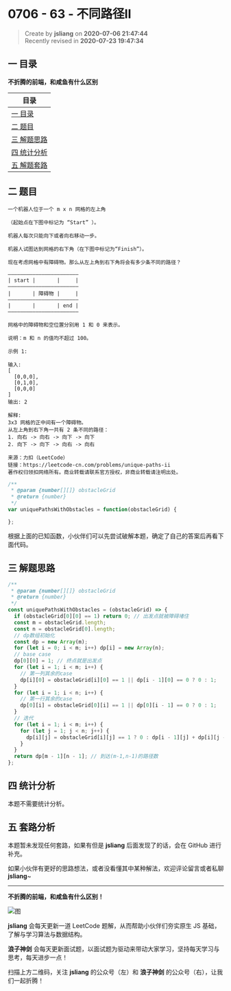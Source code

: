 0706 - 63 - 不同路径II
===

> Create by **jsliang** on **2020-07-06 21:47:44**  
> Recently revised in **2020-07-23 19:47:34**  

## 一 目录

**不折腾的前端，和咸鱼有什么区别**

| 目录 |
| --- |
| [一 目录](#chapter-one) |
| [二 题目](#chapter-two) |
| [三 解题思路](#chapter-three) |
| [四 统计分析](#chapter-four) |
| [五 解题套路](#chapter-five) |

## 二 题目



```
一个机器人位于一个 m x n 网格的左上角 

（起始点在下图中标记为 “Start” ）。

机器人每次只能向下或者向右移动一步。

机器人试图达到网格的右下角（在下图中标记为“Finish”）。

现在考虑网格中有障碍物。那么从左上角到右下角将会有多少条不同的路径？

———————————————————————
| start |       |     |
———————————————————————
|       | 障碍物 |     |
———————————————————————
|       |       | end |
———————————————————————

网格中的障碍物和空位置分别用 1 和 0 来表示。

说明：m 和 n 的值均不超过 100。

示例 1:

输入:
[
  [0,0,0],
  [0,1,0],
  [0,0,0]
]
输出: 2

解释:
3x3 网格的正中间有一个障碍物。
从左上角到右下角一共有 2 条不同的路径：
1. 向右 -> 向右 -> 向下 -> 向下
2. 向下 -> 向下 -> 向右 -> 向右

来源：力扣（LeetCode）
链接：https://leetcode-cn.com/problems/unique-paths-ii
著作权归领扣网络所有。商业转载请联系官方授权，非商业转载请注明出处。
```

```js
/**
 * @param {number[][]} obstacleGrid
 * @return {number}
 */
var uniquePathsWithObstacles = function(obstacleGrid) {

};
```

根据上面的已知函数，小伙伴们可以先尝试破解本题，确定了自己的答案后再看下面代码。

## 三 解题思路



```js
/**
 * @param {number[][]} obstacleGrid
 * @return {number}
 */
const uniquePathsWithObstacles = (obstacleGrid) => {
  if (obstacleGrid[0][0] == 1) return 0; // 出发点就被障碍堵住
  const m = obstacleGrid.length;
  const n = obstacleGrid[0].length;
  // dp数组初始化
  const dp = new Array(m);
  for (let i = 0; i < m; i++) dp[i] = new Array(n);
  // base case
  dp[0][0] = 1; // 终点就是出发点
  for (let i = 1; i < m; i++) {
    // 第一列其余的case
    dp[i][0] = obstacleGrid[i][0] == 1 || dp[i - 1][0] == 0 ? 0 : 1;
  }
  for (let i = 1; i < n; i++) {
    // 第一行其余的case
    dp[0][i] = obstacleGrid[0][i] == 1 || dp[0][i - 1] == 0 ? 0 : 1;
  }
  // 迭代
  for (let i = 1; i < m; i++) {
    for (let j = 1; j < n; j++) {
      dp[i][j] = obstacleGrid[i][j] == 1 ? 0 : dp[i - 1][j] + dp[i][j - 1];
    }
  }
  return dp[m - 1][n - 1]; // 到达(m-1,n-1)的路径数
};
```

## 四 统计分析



本题不需要统计分析。

## 五 套路分析



本题暂未发现任何套路，如果有但是 **jsliang** 后面发现了的话，会在 GitHub 进行补充。

如果小伙伴有更好的思路想法，或者没看懂其中某种解法，欢迎评论留言或者私聊 **jsliang**~

---

**不折腾的前端，和咸鱼有什么区别！**

![图](https://github.com/LiangJunrong/document-library/blob/master/public-repertory/img/z-index-small.png?raw=true)

**jsliang** 会每天更新一道 LeetCode 题解，从而帮助小伙伴们夯实原生 JS 基础，了解与学习算法与数据结构。

**浪子神剑** 会每天更新面试题，以面试题为驱动来带动大家学习，坚持每天学习与思考，每天进步一点！

扫描上方二维码，关注 **jsliang** 的公众号（左）和 **浪子神剑** 的公众号（右），让我们一起折腾！

